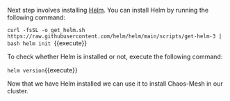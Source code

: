 Next step involves installing [Helm](https://helm.sh/docs/intro/install/). You can install Helm by running the following command:

`curl -fsSL -o get_helm.sh https://raw.githubusercontent.com/helm/helm/main/scripts/get-helm-3 | bash
helm init
`{{execute}}

To check whether Helm is installed or not, execute the following command:

`helm version`{{execute}}

Now that we have Helm installed we can use it to install Chaos-Mesh in our cluster.